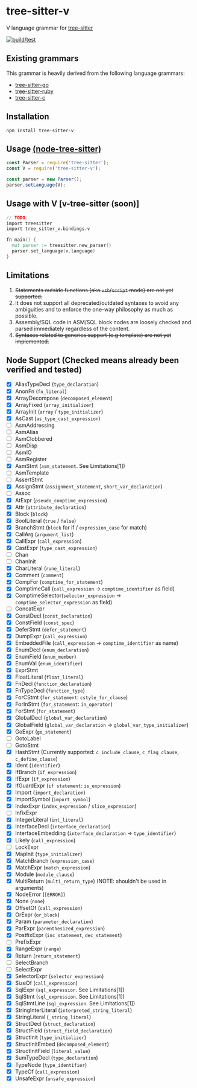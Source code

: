 # tree-sitter-v
V language grammar for [tree-sitter](https://github.com/tree-sitter/tree-sitter)

[![build/test](https://github.com/nedpals/tree-sitter-v/actions/workflows/ci.yml/badge.svg)](https://github.com/nedpals/tree-sitter-v/actions/workflows/ci.yml)

## Existing grammars
This grammar is heavily derived from the following language grammars:

- [tree-sitter-go](https://github.com/tree-sitter/tree-sitter-go)
- [tree-sitter-ruby](https://github.com/tree-sitter/tree-sitter-ruby/)
- [tree-sitter-c](https://github.com/tree-sitter/tree-sitter-c/)

## Installation
```
npm install tree-sitter-v
```

## Usage [(node-tree-sitter)](https://github.com/tree-sitter/node-tree-sitter)
```javascript
const Parser = require('tree-sitter');
const V = require('tree-sitter-v');

const parser = new Parser();
parser.setLanguage(V);
```

## Usage with V [v-tree-sitter (soon)]
```v
// TODO:
import treesitter
import tree_sitter_v.bindings.v

fn main() {
  mut parser := treesitter.new_parser()
  parser.set_language(v.language)
}
```

## Limitations
1. ~~Statements outside functions (aka `vsh`/`script` mode) are not yet supported.~~
2. It does not support all deprecated/outdated syntaxes to avoid any ambiguities and to enforce the one-way philosophy as much as possible.
3. Assembly/SQL code in ASM/SQL block nodes are loosely checked and parsed immediately regardless of the content.
4. ~~Syntaxes related to generics support (e.g template) are not yet implemented.~~

## Node Support (Checked means already been verified and tested)
- [x] AliasTypeDecl (`type_declaration`)
- [x] AnonFn (`fn_literal`)
- [x] ArrayDecompose (`decomposed_element`)
- [x] ArrayFixed (`array_initializer`)
- [x] ArrayInit (`array` / `type_initializer`)
- [x] AsCast (`as_type_cast_expression`)
- [ ] AsmAddressing
- [ ] AsmAlias
- [ ] AsmClobbered
- [ ] AsmDisp
- [ ] AsmIO
- [ ] AsmRegister
- [x] AsmStmt (`asm_statement`. See Limitations[1])
- [ ] AsmTemplate
- [ ] AssertStmt
- [x] AssignStmt (`assignment_statement`, `short_var_declaration`)
- [ ] Assoc
- [x] AtExpr (`pseudo_comptime_expression`)
- [x] Attr (`attribute_declaration`)
- [x] Block (`block`)
- [x] BoolLiteral (`true` / `false`)
- [x] BranchStmt (`block` for if / `expression_case` for match)
- [x] CallArg (`argument_list`)
- [x] CallExpr (`call_expression`)
- [x] CastExpr (`type_cast_expression`)
- [ ] Chan
- [ ] ChanInit
- [x] CharLiteral (`rune_literal`)
- [x] Comment (`comment`)
- [x] CompFor (`comptime_for_statement`)
- [x] ComptimeCall (`call_expression` -> `comptime_identifier` as field)
- [x] ComptimeSelector(`selector_expression` -> `comptime_selector_expression` as field)
- [ ] ConcatExpr
- [x] ConstDecl (`const_declaration`)
- [x] ConstField (`const_spec`)
- [x] DeferStmt (`defer_statement`)
- [x] DumpExpr (`call_expression`)
- [x] EmbeddedFile (`call_expression` -> `comptime_identifier` as name)
- [x] EnumDecl (`enum_declaration`)
- [x] EnumField (`enum_member`)
- [x] EnumVal (`enum_identifier`)
- [x] ExprStmt
- [x] FloatLiteral (`float_literal`)
- [x] FnDecl (`function_declaration`)
- [x] FnTypeDecl (`function_type`)
- [x] ForCStmt (`for_statement`: `cstyle_for_clause`)
- [x] ForInStmt (`for_statement`: `in_operator`)
- [x] ForStmt (`for_statement`)
- [x] GlobalDecl (`global_var_declaration`)
- [x] GlobalField (`global_var_declaration` -> `global_var_type_initializer`)
- [x] GoExpr (`go_statement`)
- [ ] GotoLabel
- [ ] GotoStmt
- [x] HashStmt (Currently supported: `c_include_clause`, `c_flag_clause`,  `c_define_clause`)
- [x] Ident (`identifier`)
- [x] IfBranch (`if_expression`)
- [x] IfExpr (`if_expression`)
- [x] IfGuardExpr (`if statement`: `is_expression`)
- [x] Import (`import_declaration`)
- [x] ImportSymbol (`import_symbol`)
- [x] IndexExpr (`index_expression` / `slice_expression`)
- [ ] InfixExpr
- [x] IntegerLiteral (`int_literal`)
- [x] InterfaceDecl (`interface_declaration`)
- [x] InterfaceEmbedding (`interface_declaration` -> `type_identifier`)
- [x] Likely (`call_expression`)
- [ ] LockExpr
- [x] MapInit (`type_initializer`)
- [x] MatchBranch (`expression_case`)
- [x] MatchExpr (`match_expression`)
- [x] Module (`module_clause`)
- [x] MultiReturn (`multi_return_type`) (NOTE: shouldn't be used in arguments)
- [x] NodeError (`[ERROR]`)
- [x] None (`none`)
- [x] OffsetOf (`call_expression`)
- [x] OrExpr (`or_block`)
- [x] Param (`parameter_declaration`)
- [x] ParExpr (`parenthesized_expression`)
- [x] PostfixExpr (`inc_statement`, `dec_statement`)
- [ ] PrefixExpr
- [x] RangeExpr (`range`)
- [x] Return (`return_statement`)
- [ ] SelectBranch
- [ ] SelectExpr
- [x] SelectorExpr (`selector_expression`)
- [x] SizeOf (`call_expression`)
- [x] SqlExpr (`sql_expression`. See Limitations[1])
- [x] SqlStmt (`sql_expression`. See Limitations[1])
- [x] SqlStmtLine (`sql_expression`. See Limitations[1])
- [x] StringInterLiteral (`interpreted_string_literal`)
- [x] StringLiteral (`_string_literal`)
- [x] StructDecl (`struct_declaration`)
- [x] StructField (`struct_field_declaration`)
- [x] StructInit (`type_initializer`)
- [x] StructInitEmbed (`decomposed_element`)
- [x] StructInitField (`literal_value`)
- [x] SumTypeDecl (`type_declaration`)
- [x] TypeNode (`type_identifier`)
- [x] TypeOf (`call_expression`)
- [x] UnsafeExpr (`unsafe_expression`)
